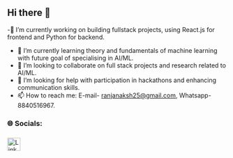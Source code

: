 ## Hi there 👋
-🔭 I’m currently working on building fullstack projects, using React.js for frontend and Python for backend.
- 🌱 I’m currently learning theory and fundamentals of machine learning with future goal of specialising in AI/ML.
- 👯 I’m looking to collaborate on full stack projects and research related to AI/ML.
- 🤔 I’m looking for help with participation in hackathons and enhancing communication skills.
- 📫 How to reach me: E-mail- ranjanaksh25@gmail.com, Whatsapp- 8840516967.
###

<h3 align="left">🌐 Socials:</h3>

###

<div align="left">
    <a href="https://www.linkedin.com/in/akshatranjan25/" target="_blank" rel="noopener noreferrer">
        <img src="https://upload.wikimedia.org/wikipedia/commons/8/81/LinkedIn_icon.svg" height="30" alt="LinkedIn logo" />
    </a>
</div>

